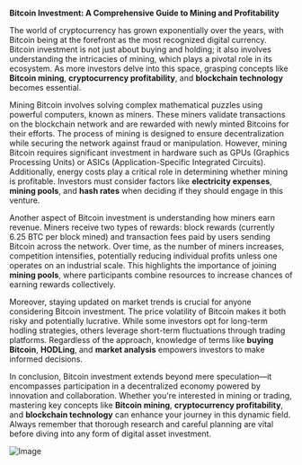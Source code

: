 **Bitcoin Investment: A Comprehensive Guide to Mining and Profitability**

The world of cryptocurrency has grown exponentially over the years, with Bitcoin being at the forefront as the most recognized digital currency. Bitcoin investment is not just about buying and holding; it also involves understanding the intricacies of mining, which plays a pivotal role in its ecosystem. As more investors delve into this space, grasping concepts like **Bitcoin mining**, **cryptocurrency profitability**, and **blockchain technology** becomes essential.

Mining Bitcoin involves solving complex mathematical puzzles using powerful computers, known as miners. These miners validate transactions on the blockchain network and are rewarded with newly minted Bitcoins for their efforts. The process of mining is designed to ensure decentralization while securing the network against fraud or manipulation. However, mining Bitcoin requires significant investment in hardware such as GPUs (Graphics Processing Units) or ASICs (Application-Specific Integrated Circuits). Additionally, energy costs play a critical role in determining whether mining is profitable. Investors must consider factors like **electricity expenses**, **mining pools**, and **hash rates** when deciding if they should engage in this venture.

Another aspect of Bitcoin investment is understanding how miners earn revenue. Miners receive two types of rewards: block rewards (currently 6.25 BTC per block mined) and transaction fees paid by users sending Bitcoin across the network. Over time, as the number of miners increases, competition intensifies, potentially reducing individual profits unless one operates on an industrial scale. This highlights the importance of joining **mining pools**, where participants combine resources to increase chances of earning rewards collectively.

Moreover, staying updated on market trends is crucial for anyone considering Bitcoin investment. The price volatility of Bitcoin makes it both risky and potentially lucrative. While some investors opt for long-term hodling strategies, others leverage short-term fluctuations through trading platforms. Regardless of the approach, knowledge of terms like **buying Bitcoin**, **HODLing**, and **market analysis** empowers investors to make informed decisions.

In conclusion, Bitcoin investment extends beyond mere speculation—it encompasses participation in a decentralized economy powered by innovation and collaboration. Whether you're interested in mining or trading, mastering key concepts like **Bitcoin mining**, **cryptocurrency profitability**, and **blockchain technology** can enhance your journey in this dynamic field. Always remember that thorough research and careful planning are vital before diving into any form of digital asset investment.

![Image](https://github.com/user-attachments/assets/31692037-0104-4703-abd1-696b6a7dd41b)